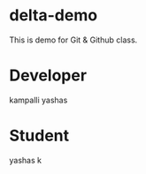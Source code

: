 # delta-demo
This is demo for Git &amp; Github class.

# Developer
kampalli yashas

# Student
yashas k